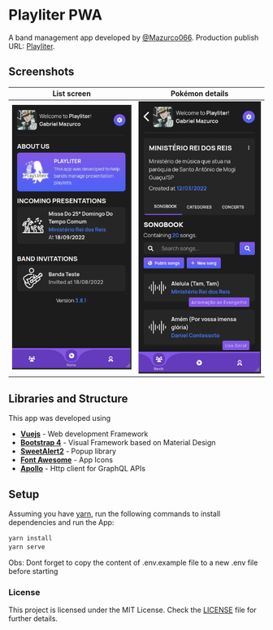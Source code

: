 # Playliter PWA

A band management app developed by [@Mazurco066](https://github.com/Mazurco066).
Production publish URL: [Playliter](https://playliter.vercel.app/).

## Screenshots

| List screen                          | Pokémon details                         |
| ------------------------------------ | --------------------------------------- |
| ![home](./screenshots/home.png)      | ![band](./screenshots/band.png)         |

## Libraries and Structure

This app was developed using

* **[Vuejs](https://vuejs.org/)** - Web development Framework
* **[Bootstrap 4](https://getbootstrap.com/)** - Visual Framework based on Material Design
* **[SweetAlert2](https://sweetalert2.github.io/)** - Popup library
* **[Font Awesome](https://fontawesome.com/)** - App Icons
* **[Apollo](https://www.apollographql.com/)** - Http client for GraphQL APIs

## Setup

Assuming you have [yarn](https://yarnpkg.com/), run the following commands to install dependencies and run the App:

```sh
yarn install
yarn serve
```

Obs: Dont forget to copy the content of .env.example file to a new .env file before starting

### License

This project is licensed under the MIT License. Check the [LICENSE](LICENSE) file for further details.